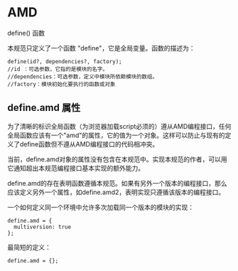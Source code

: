 # AMD

define() 函数

本规范只定义了一个函数 "define"，它是全局变量。函数的描述为：

    define(id?, dependencies?, factory);
    //id ：可选参数，它指的是模块的名字。
    //dependencies：可选参数，定义中模块所依赖模块的数组。
    //factory：模块初始化要执行的函数或对象
 
## define.amd 属性

为了清晰的标识全局函数（为浏览器加载script必须的）遵从AMD编程接口，任何全局函数应该有一个"amd"的属性，它的值为一个对象。这样可以防止与现有的定义了define函数但不遵从AMD编程接口的代码相冲突。

当前，define.amd对象的属性没有包含在本规范中。实现本规范的作者，可以用它通知超出本规范编程接口基本实现的额外能力。

define.amd的存在表明函数遵循本规范。如果有另外一个版本的编程接口，那么应该定义另外一个属性，如define.amd2，表明实现只遵循该版本的编程接口。

一个如何定义同一个环境中允许多次加载同一个版本的模块的实现：

    define.amd = {
      multiversion: true
    };
最简短的定义：

    define.amd = {};